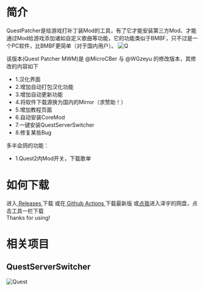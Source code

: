 # 简介
QuestPatcher是给游戏打补丁装Mod的工具，有了它才能安装第三方Mod、才能通过Mod给游戏添加诸如自定义歌曲等功能，它的功能类似于BMBF，只不过是一个PC软件，比BMBF更简单（对于国内用户）。
![Q](https://bs.wgzeyu.com/oq-guide-qp/img/qp-mod.png)

该版本(Quest Patcher MWM)是 @MicroCBer 与 @WGzeyu 的修改版本，其修改的内容如下

- 1.汉化界面  
- 2.增加自动打包汉化功能
- 3.增加自动更新功能
- 4.将软件下载源换为国内的Mirror（求赞助！）
- 5.增加教程页面
- 6.自动安装CoreMod
- 7.一键安装QuestServerSwitcher
- 8.修复某些Bug

多半会鸽的功能：
- 1.Quest2内Mod开关，下载歌单

# 如何下载
进入[ Releases ](https://github.com/MicroCBer/QuestPatcher/releases/latest)下载
或在[ Github Actions ](https://github.com/MicroCBer/QuestPatcher/actions)下载最新版
或[点我](share.wgzeyu.vip)进入泽宇的网盘，点击工具一栏下载  
Thanks for using!  

# 相关项目
## QuestServerSwitcher
![Quest](https://bs.wgzeyu.com/oq-guide-qp/img/bt-server.webp)
